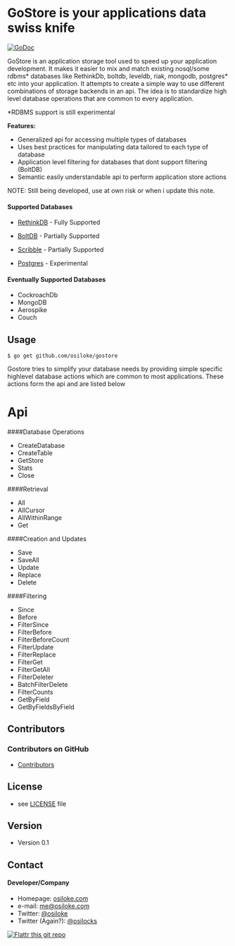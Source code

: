 GoStore is your applications data swiss knife
======

[![GoDoc](https://godoc.org/github.com/osiloke/gostore?status.svg)](http://godoc.org/github.com/osiloke/gostore)

GoStore is an application storage tool used to speed up your application development. It makes it easier to mix and match existing nosql/some rdbms* databases like RethinkDb, boltdb, leveldb, riak, mongodb, postgres* etc into your application.
It attempts to create a simple way to use different combinations of storage backends in an api.
The idea is to standardize high level database operations that are common to every application.

*RDBMS support is still experimental

**Features:**
- Generalized api for accessing multiple types of databases
- Uses best practices for manipulating data tailored to each type of database
- Application level filtering for databases that dont support filtering (BoltDB)
- Semantic easily understandable api to perform application store actions

NOTE:
Still being developed, use at own risk or when i update this note.

#### Supported Databases
* [RethinkDB](https://github.com/rethinkdb/rethinkdb) - Fully Supported

* [BoltDB](https://github.com/boltdb/bolt) - Partially Supported

* [Scribble](https://github.com/nanobox-io/golang-scribble) - Partially Supported

* [Postgres](https://github.com/postgres/postgres) - Experimental

#### Eventually Supported Databases
* CockroachDb
* MongoDB
* Aerospike
* Couch

## Usage

```
$ go get github.com/osiloke/gostore
```

Gostore tries to simplify your database needs by providing simple specific highlevel database actions which are common to most applications. These actions form the api and are listed below

Api
====

####Database Operations

*	CreateDatabase
* 	CreateTable
* 	GetStore
*	Stats
*	Close

####Retrieval
*	All
*	AllCursor
*	AllWithinRange
*	Get

####Creation and Updates

*	Save
*	SaveAll
*	Update
*	Replace
*	Delete

####Filtering

*	Since
*	Before
*	FilterSince
*	FilterBefore
*	FilterBeforeCount
*	FilterUpdate
*	FilterReplace
*	FilterGet
*	FilterGetAll
*	FilterDeleter
*	BatchFilterDelete
*	FilterCounts
*	GetByField
*	GetByFieldsByField

## Contributors

### Contributors on GitHub
* [Contributors](https://github.com/osiloke/gostore/graphs/contributors)

## License 
* see [LICENSE](https://github.com/osiloke/gostore/blob/master/LICENSE.md) file

## Version 
* Version 0.1

## Contact
#### Developer/Company
* Homepage: [osiloke.com](http://osiloke.com "Osiloke Blogs Sometimes")
* e-mail: me@osiloke.com
* Twitter: [@osiloke](https://twitter.com/osiloke "osiloke on twitter") 
* Twitter (Again?): [@osilocks](https://twitter.com/osilocks "osiloke on twitter") 

[![Flattr this git repo](http://api.flattr.com/button/flattr-badge-large.png)](https://flattr.com/submit/auto?user_id=lgxkqk&url=https://github.com/osiloke/gostore&title=gostore&language=golang&tags=github&category=software) 

